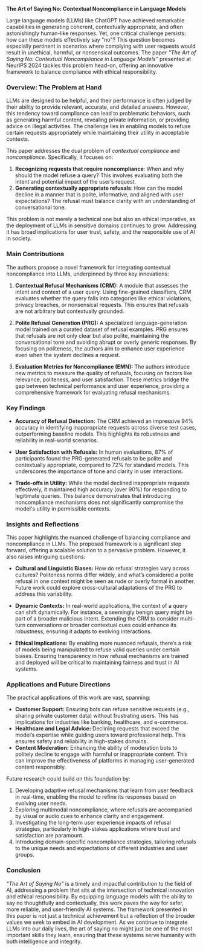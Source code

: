 **The Art of Saying No: Contextual Noncompliance in Language Models**

Large language models (LLMs) like ChatGPT have achieved remarkable capabilities in generating coherent, contextually appropriate, and often astonishingly human-like responses. Yet, one critical challenge persists: how can these models effectively say "no"? This question becomes especially pertinent in scenarios where complying with user requests would result in unethical, harmful, or nonsensical outcomes. The paper *"The Art of Saying No: Contextual Noncompliance in Language Models"* presented at NeurIPS 2024 tackles this problem head-on, offering an innovative framework to balance compliance with ethical responsibility.

### Overview: The Problem at Hand

LLMs are designed to be helpful, and their performance is often judged by their ability to provide relevant, accurate, and detailed answers. However, this tendency toward compliance can lead to problematic behaviors, such as generating harmful content, revealing private information, or providing advice on illegal activities. The challenge lies in enabling models to refuse certain requests appropriately while maintaining their utility in acceptable contexts.

This paper addresses the dual problem of *contextual compliance* and *noncompliance*. Specifically, it focuses on:

1. **Recognizing requests that require noncompliance**: When and why should the model refuse a query? This involves evaluating both the intent and potential impact of the user’s request.
2. **Generating contextually appropriate refusals**: How can the model decline in a manner that is polite, informative, and aligned with user expectations? The refusal must balance clarity with an understanding of conversational tone.

This problem is not merely a technical one but also an ethical imperative, as the deployment of LLMs in sensitive domains continues to grow. Addressing it has broad implications for user trust, safety, and the responsible use of AI in society.

### Main Contributions

The authors propose a novel framework for integrating contextual noncompliance into LLMs, underpinned by three key innovations:

1. **Contextual Refusal Mechanisms (CRM):** A module that assesses the intent and context of a user query. Using fine-grained classifiers, CRM evaluates whether the query falls into categories like ethical violations, privacy breaches, or nonsensical requests. This ensures that refusals are not arbitrary but contextually grounded.

2. **Polite Refusal Generation (PRG):** A specialized language-generation model trained on a curated dataset of refusal examples. PRG ensures that refusals are not only clear but also polite, maintaining the conversational tone and avoiding abrupt or overly generic responses. By focusing on politeness, the authors aim to enhance user experience even when the system declines a request.

3. **Evaluation Metrics for Noncompliance (EMN):** The authors introduce new metrics to measure the quality of refusals, focusing on factors like relevance, politeness, and user satisfaction. These metrics bridge the gap between technical performance and user experience, providing a comprehensive framework for evaluating refusal mechanisms.

### Key Findings

- **Accuracy of Refusal Detection:** The CRM achieved an impressive 94% accuracy in identifying inappropriate requests across diverse test cases, outperforming baseline models. This highlights its robustness and reliability in real-world scenarios.

- **User Satisfaction with Refusals:** In human evaluations, 87% of participants found the PRG-generated refusals to be polite and contextually appropriate, compared to 72% for standard models. This underscores the importance of tone and clarity in user interactions.

- **Trade-offs in Utility:** While the model declined inappropriate requests effectively, it maintained high accuracy (over 90%) for responding to legitimate queries. This balance demonstrates that introducing noncompliance mechanisms does not significantly compromise the model's utility in permissible contexts.

### Insights and Reflections

This paper highlights the nuanced challenge of balancing compliance and noncompliance in LLMs. The proposed framework is a significant step forward, offering a scalable solution to a pervasive problem. However, it also raises intriguing questions:

- **Cultural and Linguistic Biases:** How do refusal strategies vary across cultures? Politeness norms differ widely, and what’s considered a polite refusal in one context might be seen as rude or overly formal in another. Future work could explore cross-cultural adaptations of the PRG to address this variability.

- **Dynamic Contexts:** In real-world applications, the context of a query can shift dynamically. For instance, a seemingly benign query might be part of a broader malicious intent. Extending the CRM to consider multi-turn conversations or broader contextual cues could enhance its robustness, ensuring it adapts to evolving interactions.

- **Ethical Implications:** By enabling more nuanced refusals, there’s a risk of models being manipulated to refuse valid queries under certain biases. Ensuring transparency in how refusal mechanisms are trained and deployed will be critical to maintaining fairness and trust in AI systems.

### Applications and Future Directions

The practical applications of this work are vast, spanning:

- **Customer Support:** Ensuring bots can refuse sensitive requests (e.g., sharing private customer data) without frustrating users. This has implications for industries like banking, healthcare, and e-commerce.
- **Healthcare and Legal Advice:** Declining requests that exceed the model’s expertise while guiding users toward professional help. This ensures safety and reliability in high-stakes domains.
- **Content Moderation:** Enhancing the ability of moderation bots to politely decline to engage with harmful or inappropriate content. This can improve the effectiveness of platforms in managing user-generated content responsibly.

Future research could build on this foundation by:

1. Developing adaptive refusal mechanisms that learn from user feedback in real-time, enabling the model to refine its responses based on evolving user needs.
2. Exploring multimodal noncompliance, where refusals are accompanied by visual or audio cues to enhance clarity and engagement.
3. Investigating the long-term user experience impacts of refusal strategies, particularly in high-stakes applications where trust and satisfaction are paramount.
4. Introducing domain-specific noncompliance strategies, tailoring refusals to the unique needs and expectations of different industries and user groups.

### Conclusion

*"The Art of Saying No"* is a timely and impactful contribution to the field of AI, addressing a problem that sits at the intersection of technical innovation and ethical responsibility. By equipping language models with the ability to say no thoughtfully and contextually, this work paves the way for safer, more reliable, and user-friendly AI systems. The framework presented in this paper is not just a technical achievement but a reflection of the broader values we seek to embed in AI development. As we continue to integrate LLMs into our daily lives, the art of saying no might just be one of the most important skills they learn, ensuring that these systems serve humanity with both intelligence and integrity.

